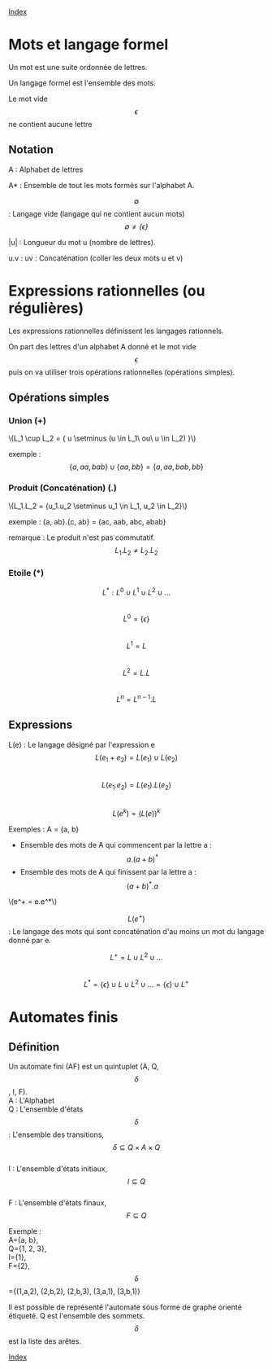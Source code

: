 <script type="text/javascript" src="https://cdnjs.cloudflare.com/ajax/libs/mathjax/2.7.7/latest.js?config=TeX-MML-AM_CHTML"></script>
<script src="https://cdnjs.cloudflare.com/ajax/libs/viz.js/2.1.2/viz.js"></script>
<script src="https://cdnjs.cloudflare.com/ajax/libs/viz.js/2.1.2/full.render.js"></script>
<script>var viz = new Viz();</script>

[Index](./index.md)  

# Mots et langage formel

Un mot est une suite ordonnée de lettres.

Un langage formel est l'ensemble des mots.

Le mot vide $$\epsilon$$ ne contient aucune lettre


## Notation

A : Alphabet de lettres

A* : Ensemble de tout les mots formés sur l'alphabet A.

$$\emptyset$$  : Langage vide (langage qui ne contient aucun mots)  
*$$\emptyset  \neq \{\epsilon\}$$*

\|u\| : Longueur du mot u (nombre de lettres).

u.v : uv : Concaténation (coller les deux mots u et v)

# Expressions rationnelles (ou régulières)

Les expressions rationnelles définissent les langages rationnels.

On part des lettres d'un alphabet A donné et le mot vide $$\epsilon$$ puis on va utiliser trois opérations rationnelles (opérations simples).

## Opérations simples

### Union (+)

\\(L_1 \cup L_2 = \{ u \setminus (u \in L_1\ ou\ u \in L_2) \}\\)

exemple : $$\{a, aa, bab\} \cup \{aa, bb\} = \{a, aa, bab, bb \}$$

### Produit (Concaténation) (.)

\\(L_1.L_2 = \{u_1.u_2 \setminus u_1 \in L_1, u_2 \in L_2\}\\)

exemple : {a, ab}.{c, ab} = {ac, aab, abc, abab}

remarque : Le produit n'est pas commutatif. $$L_1.L_2 \neq L_2.L_2$$

### Etoile (*)

$$L^* : L^0 \cup L^1 \cup L^2 \cup ...$$  
$$L^0 = \{\epsilon\}$$  
$$L^1 = L$$  
$$L^2 = L.L$$  
$$L^n = L^{n-1}.L$$  


## Expressions

L(e) : Le langage désigné par l'expression e  
$$L(e_1+e_2) = L(e_1) \cup L(e_2)$$  
$$L(e_1.e_2) = L(e_1).L(e_2)$$  
$$L(e^k) = (L(e))^k$$

Exemples :
A = {a, b}

- Ensemble des mots de A qui commencent par la lettre a : $$a.(a+b)^*$$
- Ensemble des mots de A qui finissent par la lettre a : $$(a+b)^*.a$$

\\(e^+ = e.e^*\\)

$$L(e^+)$$ : Le langage des mots qui sont concaténation d'au moins un mot du langage donné par e.

$$L^+ = L \cup L^2 \cup ...$$  
$$L^* = \{\epsilon\} \cup L \cup L^2 \cup ... = \{\epsilon\} \cup L^+$$

# Automates finis

## Définition

Un automate fini (AF) est un quintuplet  (A, Q, $$\delta$$, I, F).  
A : L'Alphabet  
Q : L'ensemble d'états  
$$\delta$$ : L'ensemble des transitions, $$\delta \subseteq Q\times A\times Q$$  
I : L'ensemble d'états initiaux, $$I \subseteq Q$$  
F : L'ensemble d'états finaux, $$F \subseteq Q$$

Exemple :  
A={a, b},  
Q={1, 2, 3},  
I={1},  
F={2},  
$$\delta$$={(1,a,2), (2,b,2), (2,b,3), (3,a,1), (3,b,1)}

Il est possible de représenté l'automate sous forme de graphe orienté étiqueté. Q est l'ensemble des sommets. $$\delta$$ est la liste des arêtes.

<div id="graphe"></div>
<script>
viz.renderSVGElement(` 
	digraph Graphe {
		i -> 1;
		1 -> 2 [label="a"];
		2:nw -> 2:ne [label="b"];
		2 -> 3 [label="b"];
		3 -> 1 [label="a,b"];
		2 -> f;
		
		f [style=invis];
		i [style=invis];
		{ rank=same; i 1 2 f }
	}
`).then(elem => document.getElementById("graphe").appendChild(elem)).catch(error=> console.log(error));
</script>

[Index](./index.md)  
